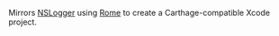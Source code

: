 Mirrors [NSLogger](https://github.com/fpillet/NSLogger) using [Rome](https://github.com/neonichu/Rome) to create a Carthage-compatible Xcode project.
